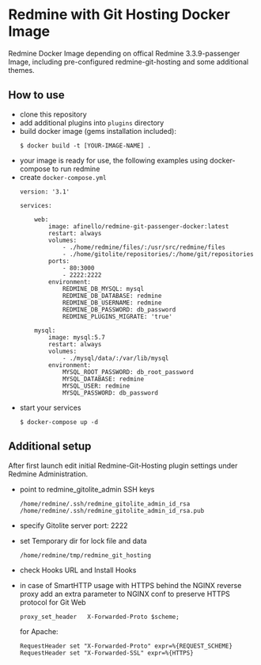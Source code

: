 # Redmine with Git Hosting Docker Image

Redmine Docker Image depending on offical Redmine 3.3.9-passenger Image, including pre-configured redmine-git-hosting and some additional themes.

## How to use

* clone this repository
* add additional plugins into ```plugins``` directory
* build docker image (gems installation included):
    ```
    $ docker build -t [YOUR-IMAGE-NAME] .
    ```
* your image is ready for use, the following examples using docker-compose to run redmine
* create ```docker-compose.yml```
    ```
    version: '3.1'

    services:

        web:
            image: afinello/redmine-git-passenger-docker:latest
            restart: always
            volumes:
                - ./home/redmine/files/:/usr/src/redmine/files
                - ./home/gitolite/repositories/:/home/git/repositories
            ports:
                - 80:3000
                - 2222:2222
            environment:
                REDMINE_DB_MYSQL: mysql
                REDMINE_DB_DATABASE: redmine
                REDMINE_DB_USERNAME: redmine
                REDMINE_DB_PASSWORD: db_password
                REDMINE_PLUGINS_MIGRATE: 'true'

        mysql:
            image: mysql:5.7
            restart: always
            volumes:
                - ./mysql/data/:/var/lib/mysql
            environment:
                MYSQL_ROOT_PASSWORD: db_root_password
                MYSQL_DATABASE: redmine
                MYSQL_USER: redmine
                MYSQL_PASSWORD: db_password
    ```
* start your services
    ```
    $ docker-compose up -d
    ```

## Additional setup

After first launch edit initial Redmine-Git-Hosting plugin settings under Redmine Administration.

* point to redmine_gitolite_admin SSH keys

    ```
    /home/redmine/.ssh/redmine_gitolite_admin_id_rsa
    /home/redmine/.ssh/redmine_gitolite_admin_id_rsa.pub
    ```   
* specify Gitolite server port: 2222
* set Temporary dir for lock file and data
    ```
    /home/redmine/tmp/redmine_git_hosting
    ```
* check Hooks URL and Install Hooks
* in case of SmartHTTP usage with HTTPS behind the NGINX reverse proxy add an extra parameter to NGINX conf to preserve HTTPS protocol for Git Web
    ```
    proxy_set_header   X-Forwarded-Proto $scheme;
    ```
  for Apache:
    ```
    RequestHeader set "X-Forwarded-Proto" expr=%{REQUEST_SCHEME}
    RequestHeader set "X-Forwarded-SSL" expr=%{HTTPS}
    ```
